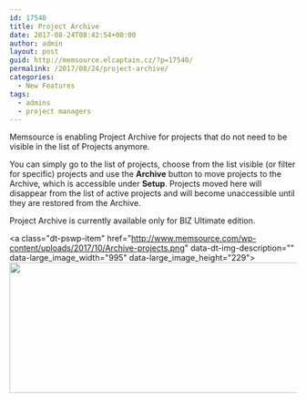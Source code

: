```yaml
---
id: 17540
title: Project Archive
date: 2017-08-24T08:42:54+00:00
author: admin
layout: post
guid: http://memsource.elcaptain.cz/?p=17540/
permalink: /2017/08/24/project-archive/
categories:
  - New Features
tags:
  - admins
  - project managers
---
```

Memsource is enabling Project Archive for projects that do not need to be visible in the list of Projects anymore.

You can simply go to the list of projects, choose from the list visible (or filter for specific) projects and use the **Archive** button to move projects to the Archive, which is accessible under **Setup**. Projects moved here will disappear from the list of active projects and will become unaccessible until they are restored from the Archive.

Project Archive is currently available only for BIZ Ultimate edition.

<a class="dt-pswp-item" href="http://www.memsource.com/wp-content/uploads/2017/10/Archive-projects.png" data-dt-img-description="" data-large\_image\_width="995" data-large\_image\_height="229"><img class="aligncenter wp-image-17541 size-full" src="http://www.memsource.com/wp-content/uploads/2017/10/Archive-projects.png" alt="" width="995" height="229" /></a>